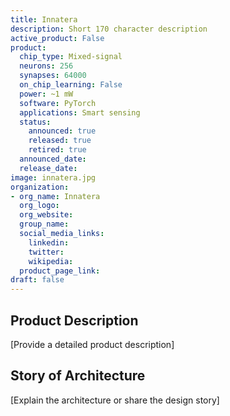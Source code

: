 ```yaml
---
title: Innatera
description: Short 170 character description
active_product: False
product:
  chip_type: Mixed-signal
  neurons: 256
  synapses: 64000
  on_chip_learning: False
  power: ~1 mW
  software: PyTorch
  applications: Smart sensing
  status:
    announced: true
    released: true
    retired: true
  announced_date:
  release_date:
image: innatera.jpg
organization:
- org_name: Innatera
  org_logo:
  org_website:
  group_name:
  social_media_links:
    linkedin:
    twitter:
    wikipedia:
  product_page_link:
draft: false
---
```


## Product Description
 [Provide a detailed product description]
## Story of Architecture
 [Explain the architecture or share the design story]

